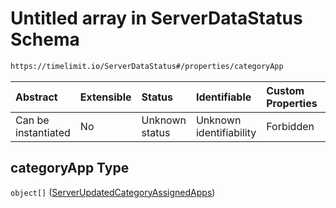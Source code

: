 # Untitled array in ServerDataStatus Schema

```txt
https://timelimit.io/ServerDataStatus#/properties/categoryApp
```



| Abstract            | Extensible | Status         | Identifiable            | Custom Properties | Additional Properties | Access Restrictions | Defined In                                                                           |
| :------------------ | :--------- | :------------- | :---------------------- | :---------------- | :-------------------- | :------------------ | :----------------------------------------------------------------------------------- |
| Can be instantiated | No         | Unknown status | Unknown identifiability | Forbidden         | Allowed               | none                | [ServerDataStatus.schema.json*](ServerDataStatus.schema.json "open original schema") |

## categoryApp Type

`object[]` ([ServerUpdatedCategoryAssignedApps](serverdatastatus-definitions-serverupdatedcategoryassignedapps.md))
